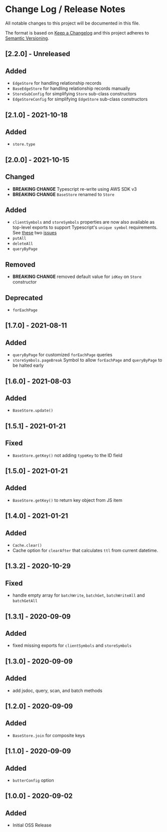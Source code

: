 # Change Log /  Release Notes
All notable changes to this project will be documented in this file.

The format is based on [Keep a Changelog](http://keepachangelog.com/)
and this project adheres to [Semantic Versioning](http://semver.org/).

## [2.2.0] - Unreleased
## Added
- `EdgeStore` for handling relationship records
- `BaseEdgeStore` for handling relationship records manually
- `StoreSubConfig` for simplifying `Store` sub-class constructors
- `EdgeStoreConfig` for simplifying `EdgeStore` sub-class constructors

## [2.1.0] - 2021-10-18
## Added
- `store.type`

## [2.0.0] - 2021-10-15
## Changed
- **BREAKING CHANGE** Typescript re-write using AWS SDK v3
- **BREAKING CHANGE** `BaseStore` renamed to `Store`
## Added
- `clientSymbols` and `storeSymbols` properties are now also available as top-level exports to support Typescript's `unique symbol` requirements. See [these](https://github.com/microsoft/TypeScript/issues/4283) two [issues](https://github.com/microsoft/TypeScript/issues/35562)
- `putAll`
- `deleteAll`
- `queryByPage`
## Removed
- **BREAKING CHANGE** removed default value for `idKey` on `Store` constructor
## Deprecated
-  `forEachPage`

## [1.7.0] - 2021-08-11
## Added
- `queryByPage` for customized `forEachPage` queries
- `storeSymbols.pageBreak` Symbol to allow `forEachPage` and `queryByPage` to be halted early

## [1.6.0] - 2021-08-03
## Added
- `BaseStore.update()`

## [1.5.1] - 2021-01-21
## Fixed
- `BaseStore.getKey()` not adding `typeKey` to the ID field

## [1.5.0] - 2021-01-21
## Added
- `BaseStore.getKey()` to return key object from JS item

## [1.4.0] - 2021-01-21
## Added
- `Cache.clear()`
- Cache option for `clearAfter` that calculates `ttl` from current datetime.


## [1.3.2] - 2020-10-29
## Fixed
- handle empty array for `batchWrite`, `batchGet`, `batchWriteAll` and `batchGetAll`

## [1.3.1] - 2020-09-09
## Added
- fixed missing exports for `clientSymbols` and `storeSymbols`

## [1.3.0] - 2020-09-09
## Added
- add jsdoc, query, scan, and batch methods

## [1.2.0] - 2020-09-09
## Added
- `BaseStore.join` for composite keys

## [1.1.0] - 2020-09-09
## Added
- `butterConfig` option

## [1.0.0] - 2020-09-02
## Added
- Initial OSS Release
